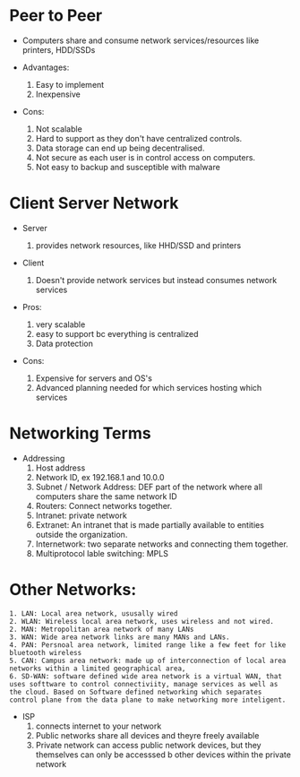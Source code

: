 # Peer to Peer
- Computers share and consume network services/resources like printers, HDD/SSDs
- Advantages:
	1. Easy to implement
	2. Inexpensive

- Cons:
	1. Not scalable 
	2. Hard to support as they don't have centralized controls. 
	3. Data storage can end up being decentralised. 
	4. Not secure as each user is in control access on computers.
	5. Not easy to backup and susceptible with malware

# Client Server Network

- Server
	1. provides network resources, like HHD/SSD and printers

- Client
	1. Doesn't provide network services but instead consumes network services

- Pros: 
	1. very scalable
	2. easy to support bc everything is centralized
	3. Data protection 

- Cons: 
	1. Expensive for servers and OS's 
	2. Advanced planning needed for which services hosting which services

# Networking Terms
- Addressing
	1. Host address
	2. Network ID, ex 192.168.1 and 10.0.0 
	3. Subnet / Network Address: DEF part of the network where all computers share the same network ID
	4. Routers: Connect networks together.	
	5. Intranet: private network 
	6. Extranet: An intranet that is made partially available to entities outside the organization.
	7. Internetwork: two separate networks and connecting them together.
	8. Multiprotocol lable switching: MPLS

# Other Networks:
	1. LAN: Local area network, ususally wired  
	2. WLAN: Wireless local area network, uses wireless and not wired.
	2. MAN: Metropolitan area network of many LANs
	3. WAN: Wide area network links are many MANs and LANs.
	4. PAN: Persnoal area network, limited range like a few feet for like bluetooth wireless
	5. CAN: Campus area network: made up of interconnection of local area networks within a limited geographical area, 
	6. SD-WAN: software defined wide area network is a virtual WAN, that uses softtware to control connectiviity, manage services as well as the cloud. Based on Software defined networking which separates control plane from the data plane to make networking more inteligent.
	
- ISP
	1. connects internet to your network
	2. Public networks share all devices and theyre freely available
	3. Private network can access public network devices, but they themselves can only be accesssed b other devices within the private network

